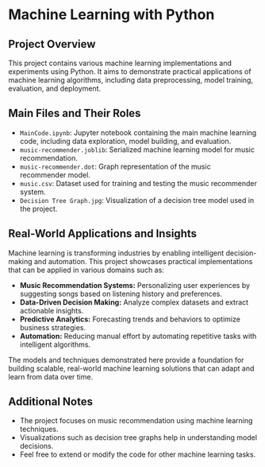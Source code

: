 # Machine Learning with Python

## Project Overview
This project contains various machine learning implementations and experiments using Python. It aims to demonstrate practical applications of machine learning algorithms, including data preprocessing, model training, evaluation, and deployment.

## Main Files and Their Roles
- `MainCode.ipynb`: Jupyter notebook containing the main machine learning code, including data exploration, model building, and evaluation.
- `music-recommender.joblib`: Serialized machine learning model for music recommendation.
- `music-recommender.dot`: Graph representation of the music recommender model.
- `music.csv`: Dataset used for training and testing the music recommender system.
- `Decision Tree Graph.jpg`: Visualization of a decision tree model used in the project.

## Real-World Applications and Insights
Machine learning is transforming industries by enabling intelligent decision-making and automation. This project showcases practical implementations that can be applied in various domains such as:

- **Music Recommendation Systems:** Personalizing user experiences by suggesting songs based on listening history and preferences.
- **Data-Driven Decision Making:** Analyze complex datasets and extract actionable insights.
- **Predictive Analytics:** Forecasting trends and behaviors to optimize business strategies.
- **Automation:** Reducing manual effort by automating repetitive tasks with intelligent algorithms.

The models and techniques demonstrated here provide a foundation for building scalable, real-world machine learning solutions that can adapt and learn from data over time.

## Additional Notes
- The project focuses on music recommendation using machine learning techniques.
- Visualizations such as decision tree graphs help in understanding model decisions.
- Feel free to extend or modify the code for other machine learning tasks.
